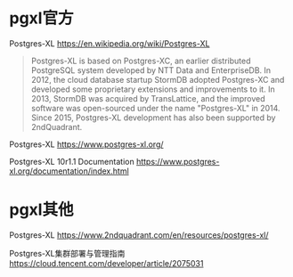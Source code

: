 
# pgxl官方

Postgres-XL https://en.wikipedia.org/wiki/Postgres-XL
> Postgres-XL is based on Postgres-XC, an earlier distributed PostgreSQL system developed by NTT Data and EnterpriseDB. In 2012, the cloud database startup StormDB adopted Postgres-XC and developed some proprietary extensions and improvements to it. In 2013, StormDB was acquired by TransLattice, and the improved software was open-sourced under the name "Postgres-XL" in 2014. Since 2015, Postgres-XL development has also been supported by 2ndQuadrant.

Postgres-XL https://www.postgres-xl.org/

Postgres-XL 10r1.1 Documentation https://www.postgres-xl.org/documentation/index.html

# pgxl其他

Postgres-XL https://www.2ndquadrant.com/en/resources/postgres-xl/

Postgres-XL集群部署与管理指南 https://cloud.tencent.com/developer/article/2075031
